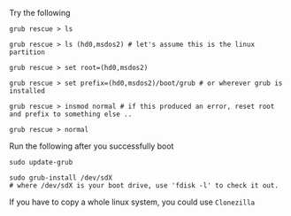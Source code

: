 Try the following
```
grub rescue > ls

grub rescue > ls (hd0,msdos2) # let's assume this is the linux partition 

grub rescue > set root=(hd0,msdos2) 

grub rescue > set prefix=(hd0,msdos2)/boot/grub # or wherever grub is installed 

grub rescue > insmod normal # if this produced an error, reset root and prefix to something else .. 

grub rescue > normal
```


Run the following after you successfully boot
```
sudo update-grub 

sudo grub-install /dev/sdX 
# where /dev/sdX is your boot drive, use 'fdisk -l' to check it out.
```


If you have to copy a whole linux system, you could use `Clonezilla`
